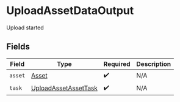 # UploadAssetDataOutput

Upload started


## Fields

| Field                                                                   | Type                                                                    | Required                                                                | Description                                                             |
| ----------------------------------------------------------------------- | ----------------------------------------------------------------------- | ----------------------------------------------------------------------- | ----------------------------------------------------------------------- |
| `asset`                                                                 | [Asset](../../models/components/Asset.md)                               | :heavy_check_mark:                                                      | N/A                                                                     |
| `task`                                                                  | [UploadAssetAssetTask](../../models/operations/UploadAssetAssetTask.md) | :heavy_check_mark:                                                      | N/A                                                                     |
